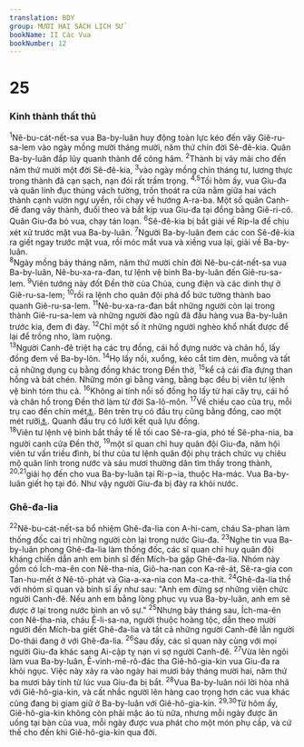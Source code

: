 ```yaml
---
translation: BDY
group: MƯƠI HAI SÁCH LỊCH SỬ
bookName: II Các Vua 
bookNumber: 12
---
```


<div class="title"><h1>25</h1><h3>Kinh thành thất thủ</h3></div>
<span class="verse 2vua_25_1"><sup>1</sup>Nê-bu-cát-nết-sa vua Ba-by-luân huy động toàn lực kéo đến vây Giê-ru-sa-lem vào ngày mồng mười tháng mười, năm thứ chín đời Sê-đê-kia. Quân Ba-by-luân đắp lũy quanh thành để công hãm. </span>
<span class="verse 2vua_25_2"><sup>2</sup>Thành bị vây mãi cho đến năm thứ mười một đời Sê-đê-kia, </span>
<span class="verse 2vua_25_3"><sup>3</sup>vào ngày mồng chín tháng tư, lương thực trong thành đã cạn sạch, nạn đói rất trầm trọng. </span>
<span class="verse 2vua_25_4 2vua_25_5"><sup>4,5</sup>Tối hôm ấy, vua Giu-đa và quân lính đục thủng vách tường, trốn thoát ra cửa nằm giữa hai vách thành cạnh vườn ngự uyển, rồi chạy về hướng A-ra-ba. Một số quân Canh-đê đang vây thành, đuổi theo và bắt kịp vua Giu-đa tại đồng bằng Giê-ri-cô. Quân Giu-đa bỏ vua, chạy tán loạn. </span>
<span class="verse 2vua_25_6"><sup>6</sup>Sê-đê-kia bị bắt giải về Ríp-la để chịu xét xử trước mặt vua Ba-by-luân. </span>
<span class="verse 2vua_25_7"><sup>7</sup>Người Ba-by-luân đem các con Sê-đê-kia ra giết ngay trước mặt vua, rồi móc mắt vua và xiềng vua lại, giải về Ba-by-luân.<br/></span>
<span class="verse 2vua_25_8"><sup>8</sup>Ngày mồng bảy tháng năm, năm thứ mười chín đời Nê-bu-cát-nết-sa vua Ba-by-luân, Nê-bu-xa-ra-đan, tư lệnh vệ binh Ba-by-luân đến Giê-ru-sa-lem. </span>
<span class="verse 2vua_25_9"><sup>9</sup>Viên tướng này đốt Đền thờ của Chúa, cung điện và các dinh thự ở Giê-ru-sa-lem; </span>
<span class="verse 2vua_25_10"><sup>10</sup>rồi ra lệnh cho quân đội phá đổ bức tường thành bao quanh Giê-ru-sa-lem. </span>
<span class="verse 2vua_25_11"><sup>11</sup>Nê-bu-xa-ra-đan bắt những người còn lại trong thành Giê-ru-sa-lem và những người đào ngũ đã đầu hàng vua Ba-by-luân trước kia, đem đi đày. </span>
<span class="verse 2vua_25_12"><sup>12</sup>Chỉ một số ít những người nghèo khổ nhất được để lại để trồng nho, làm ruộng.<br/></span>
<span class="verse 2vua_25_13"><sup>13</sup>Người Canh-đê triệt hạ các trụ đồng, cái hồ đựng nước và chân hồ, lấy đồng đem về Ba-by-lôn. </span>
<span class="verse 2vua_25_14"><sup>14</sup>Họ lấy nồi, xuổng, kéo cắt tim đèn, muỗng và tất cả những dụng cụ bằng đồng khác trong Đền thờ, </span>
<span class="verse 2vua_25_15"><sup>15</sup>kể cả cái đĩa đựng than hồng và bát chén. Những món gì bằng vàng, bằng bạc đều bị viên tư lệnh vệ binh tóm thu cả. </span>
<span class="verse 2vua_25_16"><sup>16</sup>Không ai tính nổi số đồng họ lấy từ hai cây trụ, cái hồ và chân hồ trong Đền thờ làm từ đời Sa-lô-môn. </span>
<span class="verse 2vua_25_17"><sup>17</sup>Về chiều cao của trụ, mỗi trụ cao đến chín mét<a href="#" data-toggle="tooltip" data-placement="bottom" title="Nt mười tám cubits">⚓</a>. Bên trên trụ có đầu trụ cũng bằng đồng, cao một mét rưỡi<a href="#" data-toggle="tooltip" data-placement="bottom" title="Nt ba cubits">⚓</a>. Quanh đầu trụ có lưới kết quả lựu đồng.<br/></span>
<span class="verse 2vua_25_18"><sup>18</sup>Viên tư lệnh vệ binh bắt thầy tế lễ tối cao Sê-ra-gia, phó tế Sê-pha-nia, ba người canh cửa Đền thờ, </span>
<span class="verse 2vua_25_19"><sup>19</sup>một sĩ quan chỉ huy quân đội Giu-đa, năm hội viên tư vấn triều đình, bí thư của tư lệnh quân đội phụ trách chức vụ chiêu mộ quân lính trong nước và sáu mươi thường dân tìm thấy trong thành, </span>
<span class="verse 2vua_25_20 2vua_25_21"><sup>20,21</sup>giải họ đến cho vua Ba-by-luân tại Ri-p¬ia, thuộc Ha-mác. Vua Ba-by-luân giết họ tại đó. Như vậy người Giu-đa bị đày ra khỏi nước.</span>
<div class="title"><h3>Ghê-đa-lia</h3></div>
<span class="verse 2vua_25_22"><sup>22</sup>Nê-bu-cát-nết-sa bổ nhiệm Ghê-đa-lia con A-hi-cam, cháu Sa-phan làm thống đốc cai trị những người còn lại trong nước Giu-đa. </span>
<span class="verse 2vua_25_23"><sup>23</sup>Nghe tin vua Ba-by-luân phong Ghê-đa-lia làm thống đốc, các sĩ quan chỉ huy quân đội kháng chiến dẫn anh em binh sĩ đến Mích-ba gặp Ghê-đa-lia. Nhóm này gồm có Ích-ma-ên con Nê-tha-nia, Giô-ha-nan con Ka-rê-át, Sê-ra-gia con Tan-hu-mết ở Nê-tô-phát và Gia-a-xa-nia con Ma-ca-thít. </span>
<span class="verse 2vua_25_24"><sup>24</sup>Ghê-đa-lia thề với nhóm sĩ quan và binh sĩ ấy như sau: &#34;Anh em đừng sợ những viên chức người Canh-đê. Nếu anh em bằng lòng phục vụ vua Ba-by-luân, anh em sẽ được ở lại trong nước bình an vô sự.&#34; </span>
<span class="verse 2vua_25_25"><sup>25</sup>Nhưng bảy tháng sau, Ích-ma-ên con Nê-tha-nia, cháu Ê-li-sa-na, người thuộc hoàng tộc, dẫn theo mười người đến Mích-ba giết Ghê-đa-lia và tất cả những người Canh-đê lẫn người Do-thái đang ở với Ghê-đa-lia. </span>
<span class="verse 2vua_25_26"><sup>26</sup>Sau đấy, các sĩ quan này cùng với mọi người Giu-đa khác sang Ai-cập tỵ nạn vì sợ người Canh-đê. </span>
<span class="verse 2vua_25_27"><sup>27</sup>Vừa lên ngôi làm vua Ba-by-luân, Ê-vinh-mê-rô-đác tha Giê-hô-gia-kin vua Giu-đa ra khỏi ngục. Việc này xảy ra vào ngày hai mươi bảy tháng mười hai, năm thứ ba mươi bảy tính từ lúc vua Giu-đa bị bắt. </span>
<span class="verse 2vua_25_28"><sup>28</sup>Vua Ba-by-luân nói lời hòa nhã với Giê-hô-gia-kin, và cất nhắc người lên hàng cao trọng hơn các vua khác cũng đang bị giam giữ ở Ba-by-luân với Giê-hô-gia-kin. </span>
<span class="verse 2vua_25_29 2vua_25_30"><sup>29,30</sup>Từ hôm ấy, Giê-hô-gia-kin không còn phải mặc áo tù nữa, nhưng mỗi ngày được ăn uống tại bàn của vua, mỗi ngày được vua phát cho một món phụ cấp, và cứ thế cho đến khi Giê-hô-gia-kin qua đời. </span>
